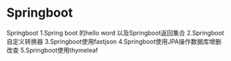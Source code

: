 # Springboot
Springboot
1.Spring boot 的hello word 以及Springboot返回集合
2.Springboot自定义转换器
3.Springboot使用fastjson
4.Springboot使用JPA操作数据库增删改查
5.Springboot使用thymeleaf
